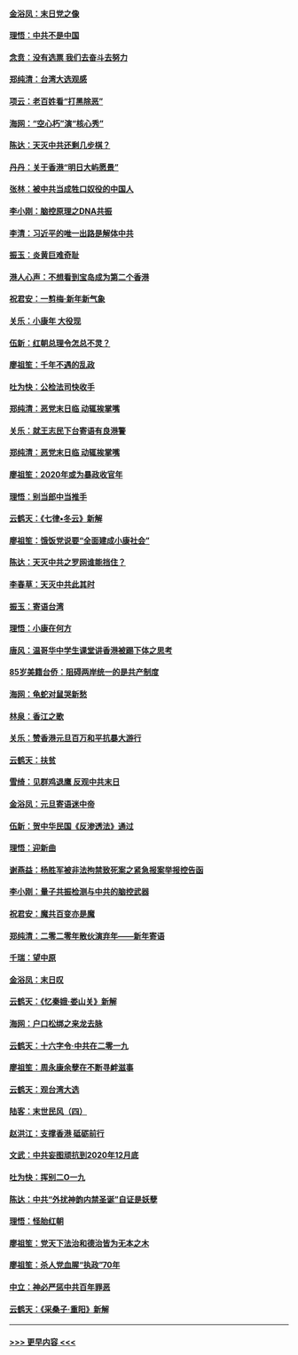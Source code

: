 #### [金浴凤：末日党之像](../pages/nsc993/n11787475.md?t=01130611) 
#### [理悟：中共不是中国](../pages/nsc993/n11787463.md?t=01130611) 
#### [念贲：没有选票  我们去奋斗去努力](../pages/nsc993/n11787398.md?t=01130611) 
#### [郑纯清：台湾大选观感](../pages/nsc993/n11786210.md?t=01130611) 
#### [项云：老百姓看“打黑除恶”](../pages/nsc993/n11785398.md?t=01130611) 
#### [海网：“空心朽”演“核心秀”](../pages/nsc993/n11783874.md?t=01130611) 
#### [陈达：天灭中共还剩几步棋？](../pages/nsc993/n11783719.md?t=01130611) 
#### [丹丹：关于香港“明日大屿愿景”](../pages/nsc993/n11783273.md?t=01130611) 
#### [张林：被中共当成牲口奴役的中国人](../pages/nsc993/n11782397.md?t=01130611) 
#### [李小刚：脑控原理之DNA共振](../pages/nsc993/n11780962.md?t=01130611) 
#### [李清：习近平的唯一出路是解体中共](../pages/nsc993/n11780866.md?t=01130611) 
#### [振玉：炎黄巨难奇耻](../pages/nsc993/n11779632.md?t=01130611) 
#### [港人心声：不想看到宝岛成为第二个香港](../pages/nsc993/n11778817.md?t=01130611) 
#### [祝君安：一剪梅‧新年新气象](../pages/nsc993/n11776340.md?t=01130611) 
#### [关乐：小康年 大役现](../pages/nsc993/n11774213.md?t=01130611) 
#### [伍新：红朝总理令怎总不灵？](../pages/nsc993/n11770813.md?t=01130611) 
#### [廖祖笙：千年不遇的乱政](../pages/nsc993/n11770373.md?t=01130611) 
#### [吐为快：公检法司快收手](../pages/nsc993/n11770359.md?t=01130611) 
#### [郑纯清：恶党末日临 动辄挨掌嘴](../pages/nsc993/n11769912.md?t=01130611) 
#### [关乐：就王志民下台寄语有良港警](../pages/nsc993/n11769903.md?t=01130611) 
#### [郑纯清：恶党末日临 动辄挨掌嘴](../pages/nsc993/n11769356.md?t=01130611) 
#### [廖祖笙：2020年或为暴政收官年](../pages/nsc993/n11768216.md?t=01130611) 
#### [理悟：别当郎中当推手](../pages/nsc993/n11768243.md?t=01130611) 
#### [云鹤天：《七律▪冬云》新解](../pages/nsc993/n11768204.md?t=01130611) 
#### [廖祖笙：饿饭党说要“全面建成小康社会”](../pages/nsc993/n11767482.md?t=01130611) 
#### [陈达：天灭中共之罗网谁能挡住？](../pages/nsc993/n11767465.md?t=01130611) 
#### [李春草：天灭中共此其时](../pages/nsc993/n11767452.md?t=01130611) 
#### [振玉：寄语台湾](../pages/nsc993/n11767432.md?t=01130611) 
#### [理悟：小康在何方](../pages/nsc993/n11767394.md?t=01130611) 
#### [唐风：温哥华中学生课堂讲香港被踢下体之思考](../pages/nsc993/n11766848.md?t=01130611) 
#### [85岁美籍台侨：阻碍两岸统一的是共产制度](../pages/nsc993/n11765043.md?t=01130611) 
#### [海网：龟蛇对鼠哭新愁](../pages/nsc993/n11764895.md?t=01130611) 
#### [林泉：香江之歌](../pages/nsc993/n11764415.md?t=01130611) 
#### [关乐：赞香港元旦百万和平抗暴大游行](../pages/nsc993/n11764382.md?t=01130611) 
#### [云鹤天：扶贫](../pages/nsc993/n11764245.md?t=01130611) 
#### [雪绮：见群鸡退鹰  反观中共末日](../pages/nsc993/n11762112.md?t=01130611) 
#### [金浴凤：元旦寄语迷中帝](../pages/nsc993/n11761788.md?t=01130611) 
#### [伍新：贺中华民国《反渗透法》通过](../pages/nsc993/n11761994.md?t=01130611) 
#### [理悟：迎新曲](../pages/nsc993/n11761152.md?t=01130611) 
#### [谢燕益：杨胜军被非法拘禁致死案之紧急报案举报控告函](../pages/nsc993/n11756134.md?t=01130611) 
#### [李小刚：量子共振检测与中共的脑控武器](../pages/nsc993/n11754518.md?t=01130611) 
#### [祝君安：魔共百变亦是魔](../pages/nsc993/n11754469.md?t=01130611) 
#### [郑纯清：二零二零年散伙演弃年——新年寄语](../pages/nsc993/n11754195.md?t=01130611) 
#### [千瑞：望中原](../pages/nsc993/n11754159.md?t=01130611) 
#### [金浴凤：末日叹](../pages/nsc993/n11752359.md?t=01130611) 
#### [云鹤天：《忆秦娥‧娄山关》新解](../pages/nsc993/n11752348.md?t=01130611) 
#### [海网：户口松绑之来龙去脉](../pages/nsc993/n11752328.md?t=01130611) 
#### [云鹤天：十六字令‧中共在二零一九](../pages/nsc993/n11752305.md?t=01130611) 
#### [廖祖笙：周永康余孽在不断寻衅滋事](../pages/nsc993/n11751013.md?t=01130611) 
#### [云鹤天：观台湾大选](../pages/nsc993/n11751007.md?t=01130611) 
#### [陆客：末世民风（四）](../pages/nsc993/n11749203.md?t=01130611) 
#### [赵洪江：支撑香港 砥砺前行](../pages/nsc993/n11748482.md?t=01130611) 
#### [文武：中共妄图顽抗到2020年12月底](../pages/nsc993/n11748446.md?t=01130611) 
#### [吐为快：挥别二O一九](../pages/nsc993/n11748411.md?t=01130611) 
#### [陈达：中共“外扰神韵内禁圣诞”自证是妖孽](../pages/nsc993/n11748226.md?t=01130611) 
#### [理悟：怪胎红朝](../pages/nsc993/n11748206.md?t=01130611) 
#### [廖祖笙：党天下法治和德治皆为无本之木](../pages/nsc993/n11748135.md?t=01130611) 
#### [廖祖笙：杀人党血腥“执政”70年](../pages/nsc993/n11745144.md?t=01130611) 
#### [中立：神必严惩中共百年罪恶](../pages/nsc993/n11744970.md?t=01130611) 
#### [云鹤天：《采桑子‧重阳》新解](../pages/nsc993/n11744948.md?t=01130611) 

----
#### [ >>> 更早内容 <<< ](../indexes/nsc993-earlier.md)
